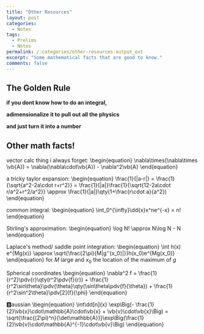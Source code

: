 ```yaml
---
title: "Other Resources"
layout: post
categories:
  - Notes
tags:
  - Prelims
  - Notes
permalink: /:categories/other-resources:output_ext
excerpt: "Some mathematical facts that are good to know."
comments: false
---
```


## The Golden Rule
<div class='message'><b>if you dont know how to do an integral, 

adimensionalize it to pull out all the physics 

and just turn it into a number</b></div>
## Other math facts!
vector calc thing i always forget:
\begin{equation}
	\nabla\times(\nabla\times \vb{A}) = \nabla(\nabla\cdot\vb{A}) - \nabla^2\vb{A}
\end{equation}

a tricky taylor expansion:
\begin{equation}
	\frac{1}{|a-r|} = \frac{1}{\sqrt{a^2-2a\cdot r+r^2}} = \frac{1}{|a|}\frac{1}{\sqrt{12-2a\cdot r/a^2+r^2/a^2}} \approx \frac{1}{|a|}\qty(1+\frac{r\cdot a}{a^2})
\end{equation}

common integral:
\begin{equation}
	\int_0^{\infty}\dd{x}x^ne^{-x} = n!
\end{equation}

Stirling's approximation:
\begin{equation}
	\log N! \approx N\log N - N
\end{equation}

Laplace's method/ saddle point integration:
\begin{equation}
	\int h(x) e^{Mg(x)} \approx \sqrt{\frac{2\pi}{M|g''(x_0)|}}h(x_0)e^{Mg(x_0)}
\end{equation}
for $M$ large and $x_0$ the location of the maximum of $g$

Spherical coordinates
\begin{equation}
	\nabla^2 f = \frac{1}{r^2}\pdv{r}\qty(r^2\pdv{f}{r}) + \frac{1}{r^2\sin\theta}\pdv{\theta}\qty(\sin\theta\pdv{f}{\theta}) + \frac{1}{r^2\sin^2\theta}\pdv[2]{f}{\phi}
\end{equation}

&#127345;aussian
\begin{equation}
	\int\dd[n]{x} \exp\Big(- \frac{1}{2}\vb{x}\cdot\mathbb{A}\cdot\vb{x} + \vb{v}\cdot\vb{x}\Big) = \sqrt{\frac{(2\pi)^n}{\det\mathbb{A}}}\exp\Big(\frac{1}{2}\vb{v}\cdot\mathbb{A}^{-1}\cdot\vb{v}\Big)
\end{equation}
